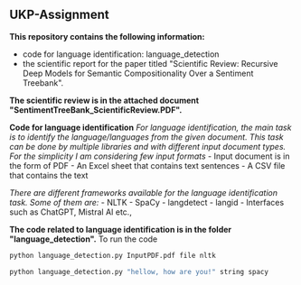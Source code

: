 ## **UKP-Assignment**

**This repository contains the following information:**
   - code for language identification: language_detection
   - the scientific report for the paper titled "Scientific Review: Recursive Deep Models for Semantic Compositionality Over a Sentiment Treebank".

**The scientific review is in the attached document "SentimentTreeBank_ScientificReview.PDF".**

**Code for language identification**
*For language identification, the main task is to identify the language/languages from the given document. This task can be done by multiple libraries and with different input document types. For the simplicity I am considering few input formats*
    - Input document is in the form of PDF
    - An Excel sheet that contains text sentences
    - A CSV file that contains the text

*There are different frameworks available for the language identification task. Some of them are:*
     - NLTK
     - SpaCy
     - langdetect
     - langid
     - Interfaces such as ChatGPT, Mistral AI etc.,

**The code related to language identification is in the folder "language_detection".** To run the code
   ```bash
   python language_detection.py InputPDF.pdf file nltk
   ```

   ```bash
   python language_detection.py "hellow, how are you!" string spacy
   ```


